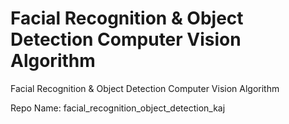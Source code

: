 # Facial Recognition &amp; Object Detection Computer Vision Algorithm
Facial Recognition &amp; Object Detection Computer Vision Algorithm

Repo Name: facial_recognition_object_detection_kaj
